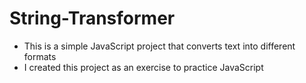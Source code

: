 # String-Transformer
- This is a simple JavaScript project that converts text into different formats
- I created this project as an exercise to practice JavaScript
